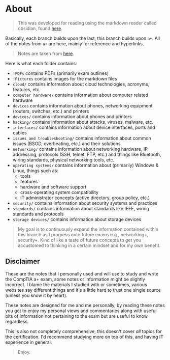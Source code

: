 # About

>This was developed for reading using the markdown reader called obsidian, found [here](https://obsidian.md/).

Basically, each branch builds upon the last, this branch builds upon `a+`. All of the notes from `a+` are here, mainly for reference and hyperlinks.

>Notes are taken from [here](https://www.youtube.com/playlist?list=PLG49S3nxzAnlCJiCrOYuRYb6cne864a7G).

Here is what each folder contains:

- `!PDFs` contains PDFs (primarily exam outlines)
- `!Pictures` contains images for the markdown files
- `cloud/` contains information about cloud technologies, acronyms, features, etc.
- `computer hardware/` contains information about computer related hardware
- `devices` contains information about phones, networking equipment (routers, switches, etc.) and printers
- `devices/` contains information about phones and printers
- `hacking/` contains information about attacks, viruses, malware, etc.
- `interfaces/` contains information about device interfaces, ports and cables
- `issues and troubleshooting/` contains information about common issues (BSOD, overheating, etc.) and their solutions
- `networking/` contains information about networking hardware, IP addressing, protocols (SSH, telnet, FTP, etc.) and things like Bluetooth, wiring standards, physical networking tools, etc.
- `operating systems/` contains information about (primarily) Windows & Linux, things such as:
	- tools
	- features
	- hardware and software support
	- cross-operating system compatibility
	- IT administrator concepts (active directory, group policy, etc.)
- `security/` contains information about security systems and practices
- `standards/` contains information about standards like IEEE, wiring standards and protocols
- `storage devices/` contains information about storage devices

>My goal is to continuously expand the information contained within this branch as I progress onto future exams e.g., networking+, security+.
>Kind of like a taste of future concepts to get you accustomed to thinking in a certain mindset and for my own benefit.

## Disclaimer

These are the notes that I personally used and will use to study and write the CompTIA a+ exam, some notes or information might be slightly incorrect. I blame the materials I studied with or sometimes, various websites say different things and it's a little hard to trust one single source (unless you know it by heart).

These notes are designed for me and me personally, by reading these notes you get to enjoy my personal views and commentaries along with useful bits of information not pertaining to the exam but are useful to know regardless.

This is also not completely comprehensive, this doesn't cover *all* topics for the certification. I'd recommend studying more on top of this, and having IT experience in general.

>Enjoy.
